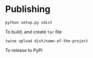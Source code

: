 # Publishing

```commandline
python setup.py sdist
```

To build, and create `tar` file

```commandline
twine upload dist/name-of-the-project
```

To release to PyPI
